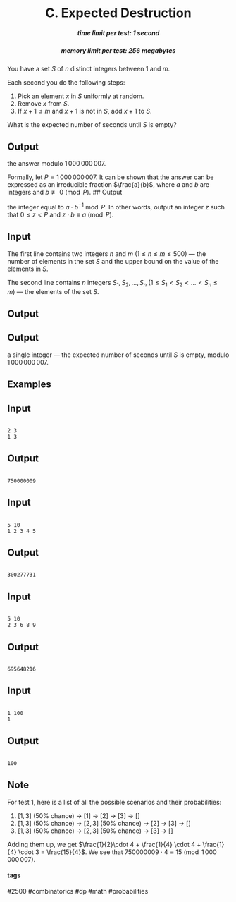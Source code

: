<h1 style='text-align: center;'> C. Expected Destruction</h1>

<h5 style='text-align: center;'>time limit per test: 1 second</h5>
<h5 style='text-align: center;'>memory limit per test: 256 megabytes</h5>

You have a set $S$ of $n$ distinct integers between $1$ and $m$.

Each second you do the following steps: 

1. Pick an element $x$ in $S$ uniformly at random.
2. Remove $x$ from $S$.
3. If $x+1 \leq m$ and $x+1$ is not in $S$, add $x+1$ to $S$.

What is the expected number of seconds until $S$ is empty?

## Output

 the answer modulo $1\,000\,000\,007$.

Formally, let $P = 1\,000\,000\,007$. It can be shown that the answer can be expressed as an irreducible fraction $\frac{a}{b}$, where $a$ and $b$ are integers and $b \not \equiv 0 \pmod{P}$. ## Output

 the integer equal to $a \cdot b^{-1} \bmod P$. In other words, output an integer $z$ such that $0 \le z < P$ and $z \cdot b \equiv a \pmod{P}$.

## Input

The first line contains two integers $n$ and $m$ ($1 \leq n \leq m \leq 500$) — the number of elements in the set $S$ and the upper bound on the value of the elements in $S$.

The second line contains $n$ integers $S_1,\,S_2,\,\dots,\,S_n$ ($1 \leq S_1 < S_2 < \ldots < S_n \leq m$) — the elements of the set $S$.

## Output

## Output

 a single integer — the expected number of seconds until $S$ is empty, modulo $1\,000\,000\,007$.

## Examples

## Input


```

2 3
1 3

```
## Output


```

750000009

```
## Input


```

5 10
1 2 3 4 5

```
## Output


```

300277731

```
## Input


```

5 10
2 3 6 8 9

```
## Output


```

695648216

```
## Input


```

1 100
1

```
## Output


```

100

```
## Note

For test 1, here is a list of all the possible scenarios and their probabilities:

1. $[1, 3]$ (50% chance) $\to$ $[1]$ $\to$ $[2]$ $\to$ $[3]$ $\to$ $[]$
2. $[1, 3]$ (50% chance) $\to$ $[2, 3]$ (50% chance) $\to$ $[2]$ $\to$ $[3]$ $\to$ $[]$
3. $[1, 3]$ (50% chance) $\to$ $[2, 3]$ (50% chance) $\to$ $[3]$ $\to$ $[]$

Adding them up, we get $\frac{1}{2}\cdot 4 + \frac{1}{4} \cdot 4 + \frac{1}{4} \cdot 3 = \frac{15}{4}$. We see that $750000009 \cdot 4 \equiv 15 \pmod{1\,000\,000\,007}$.



#### tags 

#2500 #combinatorics #dp #math #probabilities 